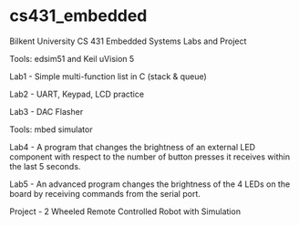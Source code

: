 # cs431_embedded
Bilkent University CS 431 Embedded Systems Labs and Project


Tools: edsim51 and Keil uVision 5

Lab1 - Simple multi-function list in C (stack & queue)

Lab2 - UART, Keypad, LCD practice

Lab3 - DAC Flasher

Tools: mbed simulator 

Lab4 - A program that changes the brightness of an external LED component with respect to the number of button presses it receives within the last 5 seconds.

Lab5 - An advanced program changes the brightness of the 4 LEDs on the board by receiving commands from the serial port.

Project - 2 Wheeled Remote Controlled Robot with Simulation
